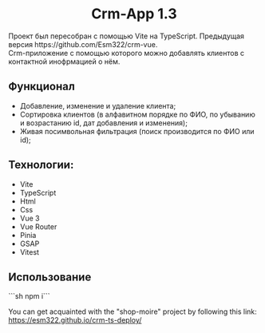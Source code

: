 <h1 align="center">Crm-App 1.3</h1>
Проект был пересобран с помощью Vite на TypeScript. Предыдущая версия https://github.com/Esm322/crm-vue.
<br>Crm-приложение с помощью которого можно добавлять клиентов с контактной инофрмацией о нём.
<h2>Функционал</h2>
<ul>
  <li>Добавление, изменение и удаление клиента;</li>
  <li>Сортировка клиентов (в алфавитном порядке по ФИО, по убыванию и возрастанию id, дат добавления и изменения);</li>
  <li>Живая посимвольная фильтрация (поиск производится по ФИО или id);</li>
</ul>
<h2>Технологии:</h2>
<ul>
  <li>Vite</li>
  <li>TypeScript</li>
  <li>Html</li>
  <li>Css</li>
  <li>Vue 3</li>
  <li>Vue Router</li>
  <li>Pinia</li>
  <li>GSAP</li>
  <li>Vitest</li>
</ul>
<h2>Использование</h2>
```sh npm i```


You can get acquainted with the "shop-moire" project by following this link: https://esm322.github.io/crm-ts-deploy/
